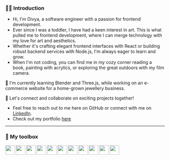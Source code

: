 ### 🙋‍♀️ Introduction

- Hi, I'm Divya, a software engineer with a passion for frontend development.
- Ever since I was a toddler, I have had a keen interest in art. This is what pulled me to frontend development, where I can merge technology with my love for art and aesthetics.
- Whether it's crafting elegant frontend interfaces with React or building robust backend services with Node.js, I'm always eager to learn and grow.
- When I'm not coding, you can find me in my cozy corner reading a book, painting with acrylics, or exploring the great outdoors with my film camera.

🌱 I'm currently learning Blender and Three.js, while working on an e-commerce website for a home-grown jewellery business.

🌟 Let's connect and collaborate on exciting projects together! 
- Feel free to reach out to me here on GitHub or connect with me on [LinkedIn](www.linkedin.com/in/div-kulkarni).
- Check out my portfolio [here](https://divya-kulkarni.netlify.app/)

---
### 🧰 My toolbox

<img src="https://cdn.jsdelivr.net/gh/devicons/devicon@latest/icons/react/react-original.svg" height="30px" align="left" padding="10px"/>
<img src="https://cdn.jsdelivr.net/gh/devicons/devicon@latest/icons/typescript/typescript-original.svg" height="30px" align="left" padding="10px"/>
<img src="https://cdn.jsdelivr.net/gh/devicons/devicon@latest/icons/javascript/javascript-original.svg" height="30px" align="left" padding="10px"/>
<img src="https://cdn.jsdelivr.net/gh/devicons/devicon@latest/icons/html5/html5-original.svg" height="30px" align="left" padding="10px"/>
<img src="https://cdn.jsdelivr.net/gh/devicons/devicon@latest/icons/css3/css3-original.svg" height="30px" align="left" padding="10px"/>
<img src="https://cdn.jsdelivr.net/gh/devicons/devicon@latest/icons/mongodb/mongodb-plain-wordmark.svg" height="30px" align="left" padding="10px"/>
<img src="https://cdn.jsdelivr.net/gh/devicons/devicon@latest/icons/git/git-original.svg" height="30px" align="left" padding="10px"/>
<img src="https://cdn.jsdelivr.net/gh/devicons/devicon@latest/icons/jest/jest-plain.svg" height="30px" align="left" padding="10px"/>
<img src="https://cdn.jsdelivr.net/gh/devicons/devicon@latest/icons/nodejs/nodejs-original.svg" height="30px" align="left" padding="10px"/>
<img src="https://cdn.jsdelivr.net/gh/devicons/devicon@latest/icons/reactbootstrap/reactbootstrap-original.svg" height="30px" align="left" padding="10px"/>
<img src="https://cdn.jsdelivr.net/gh/devicons/devicon@latest/icons/express/express-original.svg" height="30px" align="left" padding="10px" color="white"/>
<br />


